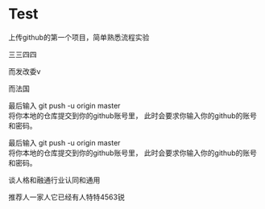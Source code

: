 # Test
上传github的第一个项目，简单熟悉流程实验

三三四四 


而发改委v


而法国



最后输入
git push -u origin master  
将你本地的仓库提交到你的github账号里，
此时会要求你输入你的github的账号和密码。

最后输入
git push -u origin master  
将你本地的仓库提交到你的github账号里，
此时会要求你输入你的github的账号和密码。












谈人格和融通行业认同和通用



推荐人一家人它已经有人特特4563锐 






